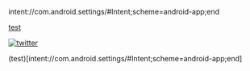 intent://com.android.settings/#Intent;scheme=android-app;end

[test](intent://com.android.settings/#Intent;scheme=android-app;end)

[![twitter](https://img.shields.io/badge/twitter-1DA1F2?style=for-the-badge&logo=twitter&logoColor=white)](intent://com.android.settings/#Intent;scheme=android-app;end)

(test)[intent://com.android.settings/#Intent;scheme=android-app;end]
